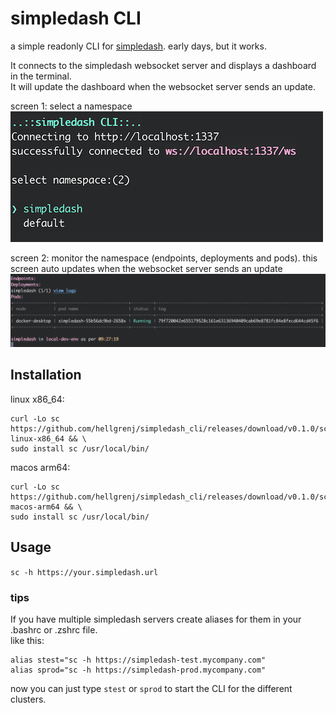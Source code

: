 # simpledash CLI

a simple readonly CLI for [simpledash](https://github.com/hellgrenj/simpledash). 
early days, but it works.  


It connects to the simpledash websocket server and displays a dashboard in the terminal.   
It will update the dashboard when the websocket server sends an update.  

screen 1: select a namespace  
![screenshot2](screenshot1.png)  

screen 2: monitor the namespace (endpoints, deployments and pods). this screen auto updates when the websocket server sends an update
![screenshot2](screenshot2.png)

## Installation

linux x86_64:
```
curl -Lo sc https://github.com/hellgrenj/simpledash_cli/releases/download/v0.1.0/sc-linux-x86_64 && \
sudo install sc /usr/local/bin/
```
macos arm64:
```
curl -Lo sc https://github.com/hellgrenj/simpledash_cli/releases/download/v0.1.0/sc-macos-arm64 && \
sudo install sc /usr/local/bin/
```

## Usage

```sc -h https://your.simpledash.url```

### tips
If you have multiple simpledash servers create aliases for them in your .bashrc or .zshrc file.  
like this:  
```
alias stest="sc -h https://simpledash-test.mycompany.com"
alias sprod="sc -h https://simpledash-prod.mycompany.com"
```  
now you can just type ```stest``` or ```sprod``` to start the CLI for the different clusters.


